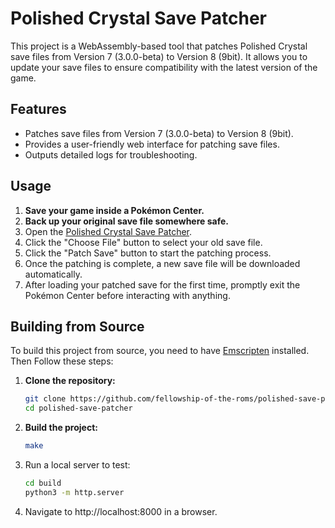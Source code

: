 # Polished Crystal Save Patcher

This project is a WebAssembly-based tool that patches Polished Crystal save files from Version 7 (3.0.0-beta) to Version 8 (9bit). It allows you to update your save files to ensure compatibility with the latest version of the game.

## Features

- Patches save files from Version 7 (3.0.0-beta) to Version 8 (9bit).
- Provides a user-friendly web interface for patching save files.
- Outputs detailed logs for troubleshooting.

## Usage

1. **Save your game inside a Pokémon Center.**
2. **Back up your original save file somewhere safe.**
3. Open the [Polished Crystal Save Patcher](https://fellowship-of-the-roms.github.io/polished-save-patcher/).
4. Click the "Choose File" button to select your old save file.
5. Click the "Patch Save" button to start the patching process.
6. Once the patching is complete, a new save file will be downloaded automatically.
7. After loading your patched save for the first time, promptly exit the Pokémon Center before interacting with anything.

## Building from Source

To build this project from source, you need to have [Emscripten](https://emscripten.org/) installed.
Then Follow these steps:

1. **Clone the repository:**
   ```sh
   git clone https://github.com/fellowship-of-the-roms/polished-save-patcher.git
   cd polished-save-patcher
   ```

2. **Build the project:**
   ```sh
   make
   ```

3. Run a local server to test:
   ```sh
   cd build
   python3 -m http.server
   ```

4. Navigate to http://localhost:8000 in a browser.
